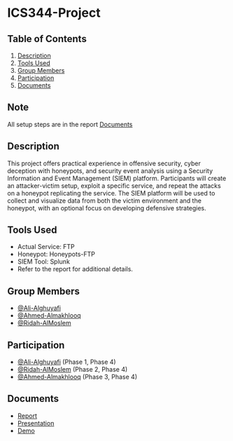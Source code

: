 # ICS344-Project

## Table of Contents
1. [Description](#description)
2. [Tools Used](#tools-used)
3. [Group Members](#group-members)
4. [Participation](#Participation)
5. [Documents](#documents)

## Note
All setup steps are in the report [Documents](#documents)

## Description
This project offers practical experience in offensive security, cyber deception with honeypots, and security event analysis using a Security Information and Event Management (SIEM) platform. Participants will create an attacker-victim setup, exploit a specific service, and repeat the attacks on a honeypot replicating the service. The SIEM platform will be used to collect and visualize data from both the victim environment and the honeypot, with an optional focus on developing defensive strategies.

## Tools Used
- Actual Service: FTP
- Honeypot: Honeypots-FTP
- SIEM Tool: Splunk
- Refer to the report for additional details.

## Group Members
- [@Ali-Alghuyafi](https://github.com/Ghuryafi)
- [@Ahmed-Almakhlooq](https://github.com/Ahmed-T-A)
- [@Ridah-AlMoslem](https://github.com/Ridah-AlMoslem)

## Participation
- [@Ali-Alghuyafi](https://github.com/Ghuryafi) (Phase 1, Phase 4)
- [@Ridah-AlMoslem](https://github.com/Ridah-AlMoslem) (Phase 2, Phase 4)
- [@Ahmed-Almakhlooq](https://github.com/Ahmed-T-A) (Phase 3, Phase 4)

## Documents
- [Report](https://drive.google.com/file/d/1uR5t2GRBsP89aIb5SaYrK_U0FfGl-vTp/view?usp=drive_link)
- [Presentation](https://docs.google.com/presentation/d/12D3YZwZiw01OhjcOxzqOBB1OchOwcNvX/edit?usp=drive_link&ouid=111073176630183850209&rtpof=true&sd=true)
- [Demo](https://drive.google.com/file/d/1c67ElTNMJF6tyZakb0sKoEXZ1FS2-WyB/view?usp=drive_link)
